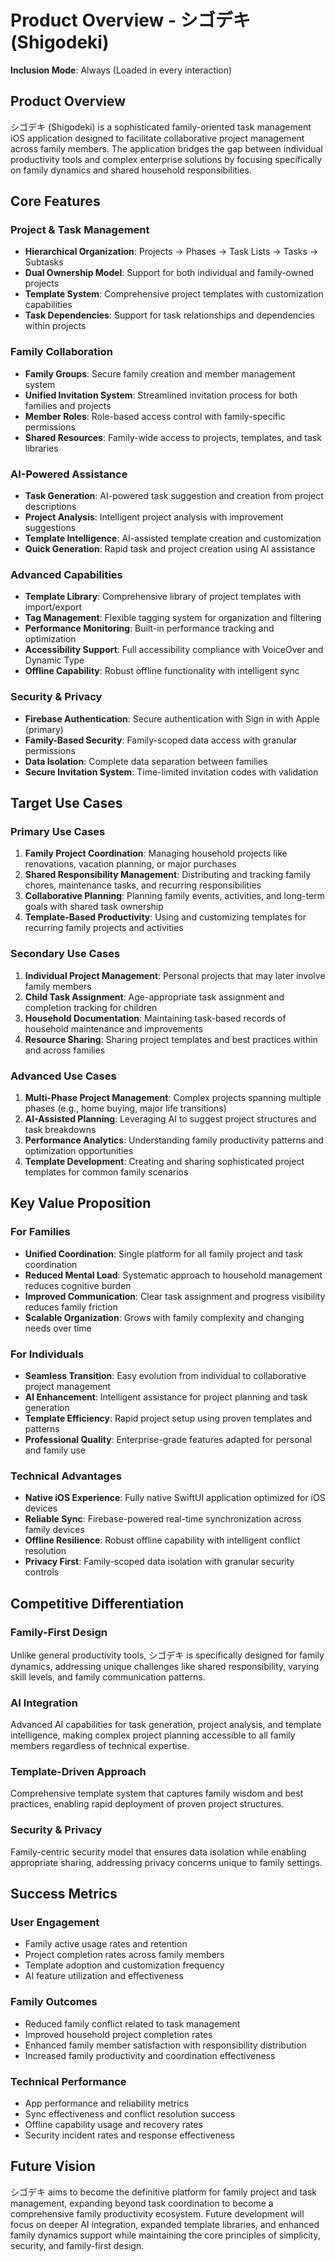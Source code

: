 # Product Overview - シゴデキ (Shigodeki)

**Inclusion Mode**: Always (Loaded in every interaction)

## Product Overview

シゴデキ (Shigodeki) is a sophisticated family-oriented task management iOS application designed to facilitate collaborative project management across family members. The application bridges the gap between individual productivity tools and complex enterprise solutions by focusing specifically on family dynamics and shared household responsibilities.

## Core Features

### Project & Task Management
- **Hierarchical Organization**: Projects → Phases → Task Lists → Tasks → Subtasks
- **Dual Ownership Model**: Support for both individual and family-owned projects
- **Template System**: Comprehensive project templates with customization capabilities
- **Task Dependencies**: Support for task relationships and dependencies within projects

### Family Collaboration
- **Family Groups**: Secure family creation and member management system
- **Unified Invitation System**: Streamlined invitation process for both families and projects
- **Member Roles**: Role-based access control with family-specific permissions
- **Shared Resources**: Family-wide access to projects, templates, and task libraries

### AI-Powered Assistance
- **Task Generation**: AI-powered task suggestion and creation from project descriptions
- **Project Analysis**: Intelligent project analysis with improvement suggestions
- **Template Intelligence**: AI-assisted template creation and customization
- **Quick Generation**: Rapid task and project creation using AI assistance

### Advanced Capabilities
- **Template Library**: Comprehensive library of project templates with import/export
- **Tag Management**: Flexible tagging system for organization and filtering
- **Performance Monitoring**: Built-in performance tracking and optimization
- **Accessibility Support**: Full accessibility compliance with VoiceOver and Dynamic Type
- **Offline Capability**: Robust offline functionality with intelligent sync

### Security & Privacy
- **Firebase Authentication**: Secure authentication with Sign in with Apple (primary)
- **Family-Based Security**: Family-scoped data access with granular permissions
- **Data Isolation**: Complete data separation between families
- **Secure Invitation System**: Time-limited invitation codes with validation

## Target Use Cases

### Primary Use Cases
1. **Family Project Coordination**: Managing household projects like renovations, vacation planning, or major purchases
2. **Shared Responsibility Management**: Distributing and tracking family chores, maintenance tasks, and recurring responsibilities
3. **Collaborative Planning**: Planning family events, activities, and long-term goals with shared task ownership
4. **Template-Based Productivity**: Using and customizing templates for recurring family projects and activities

### Secondary Use Cases
1. **Individual Project Management**: Personal projects that may later involve family members
2. **Child Task Assignment**: Age-appropriate task assignment and completion tracking for children
3. **Household Documentation**: Maintaining task-based records of household maintenance and improvements
4. **Resource Sharing**: Sharing project templates and best practices within and across families

### Advanced Use Cases
1. **Multi-Phase Project Management**: Complex projects spanning multiple phases (e.g., home buying, major life transitions)
2. **AI-Assisted Planning**: Leveraging AI to suggest project structures and task breakdowns
3. **Performance Analytics**: Understanding family productivity patterns and optimization opportunities
4. **Template Development**: Creating and sharing sophisticated project templates for common family scenarios

## Key Value Proposition

### For Families
- **Unified Coordination**: Single platform for all family project and task coordination
- **Reduced Mental Load**: Systematic approach to household management reduces cognitive burden
- **Improved Communication**: Clear task assignment and progress visibility reduces family friction
- **Scalable Organization**: Grows with family complexity and changing needs over time

### For Individuals
- **Seamless Transition**: Easy evolution from individual to collaborative project management
- **AI Enhancement**: Intelligent assistance for project planning and task generation
- **Template Efficiency**: Rapid project setup using proven templates and patterns
- **Professional Quality**: Enterprise-grade features adapted for personal and family use

### Technical Advantages
- **Native iOS Experience**: Fully native SwiftUI application optimized for iOS devices
- **Reliable Sync**: Firebase-powered real-time synchronization across family devices
- **Offline Resilience**: Robust offline capability with intelligent conflict resolution
- **Privacy First**: Family-scoped data isolation with granular security controls

## Competitive Differentiation

### Family-First Design
Unlike general productivity tools, シゴデキ is specifically designed for family dynamics, addressing unique challenges like shared responsibility, varying skill levels, and family communication patterns.

### AI Integration
Advanced AI capabilities for task generation, project analysis, and template intelligence, making complex project planning accessible to all family members regardless of technical expertise.

### Template-Driven Approach
Comprehensive template system that captures family wisdom and best practices, enabling rapid deployment of proven project structures.

### Security & Privacy
Family-centric security model that ensures data isolation while enabling appropriate sharing, addressing privacy concerns unique to family settings.

## Success Metrics

### User Engagement
- Family active usage rates and retention
- Project completion rates across family members
- Template adoption and customization frequency
- AI feature utilization and effectiveness

### Family Outcomes
- Reduced family conflict related to task management
- Improved household project completion rates
- Enhanced family member satisfaction with responsibility distribution
- Increased family productivity and coordination effectiveness

### Technical Performance
- App performance and reliability metrics
- Sync effectiveness and conflict resolution success
- Offline capability usage and recovery rates
- Security incident rates and response effectiveness

## Future Vision

シゴデキ aims to become the definitive platform for family project and task management, expanding beyond task coordination to become a comprehensive family productivity ecosystem. Future development will focus on deeper AI integration, expanded template libraries, and enhanced family dynamics support while maintaining the core principles of simplicity, security, and family-first design.